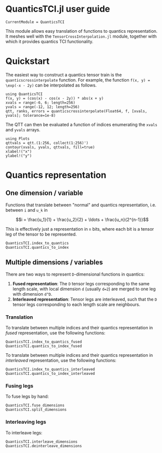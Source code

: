 # QuanticsTCI.jl user guide

```@meta
CurrentModule = QuanticsTCI
```

This module allows easy translation of functions to quantics representation. It meshes well with the `TensorCrossInterpolation.jl` module, together with which it provides quantics TCI functionality.

# Quickstart

The easiest way to construct a quantics tensor train is the `quanticscrossinterpolate` function. For example, the function ``f(x, y) = \exp(-x - 2y)`` can be interpolated as follows.

```@example simple
using QuanticsTCI
f(x, y) = (cos(x) - cos(x - 2y)) * abs(x + y)
xvals = range(-6, 6; length=256)
yvals = range(-12, 12; length=256)
qtt, ranks, errors = quanticscrossinterpolate(Float64, f, [xvals, yvals]; tolerance=1e-8)
```

The QTT can then be evaluated a function of indices enumerating the `xvals` and `yvals` arrays.

```@example simple
using Plots
qttvals = qtt.(1:256, collect(1:256)')
contour(xvals, yvals, qttvals, fill=true)
xlabel!("x")
ylabel!("y")
```

# Quantics representation

## One dimension  / variable
Functions that translate between "normal" and quantics representation, i.e. between ``i`` and ``u_k`` in
```math
i = \frac{u_1}{1} + \frac{u_2}{2} + \ldots + \frac{u_n}{2^{n-1}}
```
This is effectively just a representation in ``n`` bits, where each bit is a tensor leg of the tensor to be represented.

```@docs
QuanticsTCI.index_to_quantics
QuanticsTCI.quantics_to_index
```

## Multiple dimensions / variables
There are two ways to represent ``D``-dimensional functions in quantics:
1. **Fused representation**: The ``D`` tensor legs corresponding to the same length scale, with local dimension ``d`` (usually ``d=2``) are merged to one leg with dimension ``d^D``.
2. **Interleaved representation**: Tensor legs are interleaved, such that the ``D`` tensor legs corresponding to each length scale are neighbours.

### Translation

To translate between multiple indices and their quantics representation in *fused* representation, use the following functions:
```@docs
QuanticsTCI.index_to_quantics_fused
QuanticsTCI.quantics_to_index_fused
```


To translate between multiple indices and their quantics representation in *interleaved* representation, use the following functions:
```@docs
QuanticsTCI.index_to_quantics_interleaved
QuanticsTCI.quantics_to_index_interleaved
```

### Fusing legs
To fuse legs by hand:
```@docs
QuanticsTCI.fuse_dimensions
QuanticsTCI.split_dimensions
```

### Interleaving legs
To interleave legs:
```@docs
QuanticsTCI.interleave_dimensions
QuanticsTCI.deinterleave_dimensions
```
